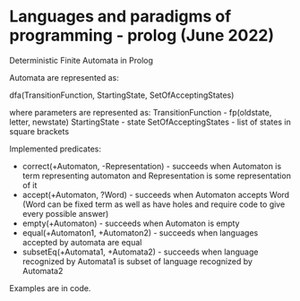 # Languages and paradigms of programming - prolog (June 2022)
Deterministic Finite Automata in Prolog

Automata are represented as:

dfa(TransitionFunction, StartingState, SetOfAcceptingStates)

where parameters are represented as:
TransitionFunction - fp(oldstate, letter, newstate)
StartingState - state
SetOfAcceptingStates - list of states in square brackets

Implemented predicates:
+ correct(+Automaton, -Representation) - succeeds when Automaton is term representing automaton and Representation is some representation of it
+ accept(+Automaton, ?Word) - succeeds when Automaton accepts Word (Word can be fixed term as well as have holes and require code to give every possible answer)
+ empty(+Automaton) - succeeds when Automaton is empty
+ equal(+Automaton1, +Automaton2) - succeeds when languages accepted by automata are equal
+ subsetEq(+Automata1, +Automata2) - succeeds when language recognized by Automata1 is subset of language recognized by Automata2

Examples are in code.
